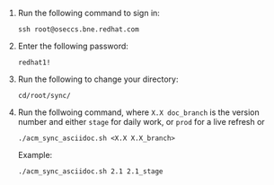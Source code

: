1. Run the following command to sign in:

   ```
   ssh root@oseccs.bne.redhat.com
   ```

2. Enter the following password: 

   ```
   redhat1!
   ```

3. Run the following to change your directory: 

   ```
   cd/root/sync/
   ```

4. Run the follwoing command, where `X.X doc_branch` is the version number and either `stage` for daily work, or `prod` for a live refresh or 

   ```
   ./acm_sync_asciidoc.sh <X.X X.X_branch>
   ```
   Example:

   ```
   ./acm_sync_asciidoc.sh 2.1 2.1_stage 
   ```

